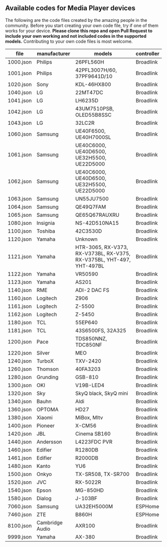 ## Available codes for Media Player devices

The following are the code files created by the amazing people in the community. Before you start creating your own code file, try if one of them works for your device. **Please clone this repo and open Pull Request to include your own working and not included codes in the supported models.** Contributing to your own code files is most welcome.

<!-- MARKDOWN-AUTO-DOCS:START (JSON_TO_HTML_TABLE:src=./docs/media_player_codes.json) -->
<table class="JSON-TO-HTML-TABLE"><thead><tr><th class="file-th">file</th><th class="manufacturer-th">manufacturer</th><th class="models-th">models</th><th class="controller-th">controller</th></tr></thead><tbody ><tr ><td class="file-td td_text">1000.json</td><td class="manufacturer-td td_text">Philips</td><td class="models-td td_text">26PFL560H</td><td class="controller-td td_text">Broadlink</td></tr>
<tr ><td class="file-td td_text">1001.json</td><td class="manufacturer-td td_text">Philips</td><td class="models-td td_text">42PFL3007H/60, 37PF9641D/10</td><td class="controller-td td_text">Broadlink</td></tr>
<tr ><td class="file-td td_text">1020.json</td><td class="manufacturer-td td_text">Sony</td><td class="models-td td_text">KDL-46HX800</td><td class="controller-td td_text">Broadlink</td></tr>
<tr ><td class="file-td td_text">1040.json</td><td class="manufacturer-td td_text">LG</td><td class="models-td td_text">22MT47DC</td><td class="controller-td td_text">Broadlink</td></tr>
<tr ><td class="file-td td_text">1041.json</td><td class="manufacturer-td td_text">LG</td><td class="models-td td_text">LH6235D</td><td class="controller-td td_text">Broadlink</td></tr>
<tr ><td class="file-td td_text">1042.json</td><td class="manufacturer-td td_text">LG</td><td class="models-td td_text">43UM7510PSB, OLED55B8SSC</td><td class="controller-td td_text">Broadlink</td></tr>
<tr ><td class="file-td td_text">1043.json</td><td class="manufacturer-td td_text">LG</td><td class="models-td td_text">32LC2R</td><td class="controller-td td_text">Broadlink</td></tr>
<tr ><td class="file-td td_text">1060.json</td><td class="manufacturer-td td_text">Samsung</td><td class="models-td td_text">UE40F6500, UE40H7000SL</td><td class="controller-td td_text">Broadlink</td></tr>
<tr ><td class="file-td td_text">1061.json</td><td class="manufacturer-td td_text">Samsung</td><td class="models-td td_text">UE40C6000, UE40D6500, UE32H5500, UE22D5000</td><td class="controller-td td_text">Broadlink</td></tr>
<tr ><td class="file-td td_text">1062.json</td><td class="manufacturer-td td_text">Samsung</td><td class="models-td td_text">UE40C6000, UE40D6500, UE32H5500, UE22D5000</td><td class="controller-td td_text">Broadlink</td></tr>
<tr ><td class="file-td td_text">1063.json</td><td class="manufacturer-td td_text">Samsung</td><td class="models-td td_text">UN55JU7500</td><td class="controller-td td_text">Broadlink</td></tr>
<tr ><td class="file-td td_text">1064.json</td><td class="manufacturer-td td_text">Samsung</td><td class="models-td td_text">QE49Q7FAM</td><td class="controller-td td_text">Broadlink</td></tr>
<tr ><td class="file-td td_text">1065.json</td><td class="manufacturer-td td_text">Samsung</td><td class="models-td td_text">QE65Q67RAUXRU</td><td class="controller-td td_text">Broadlink</td></tr>
<tr ><td class="file-td td_text">1080.json</td><td class="manufacturer-td td_text">Insignia</td><td class="models-td td_text">NS-42D510NA15</td><td class="controller-td td_text">Broadlink</td></tr>
<tr ><td class="file-td td_text">1100.json</td><td class="manufacturer-td td_text">Toshiba</td><td class="models-td td_text">42C3530D</td><td class="controller-td td_text">Broadlink</td></tr>
<tr ><td class="file-td td_text">1120.json</td><td class="manufacturer-td td_text">Yamaha</td><td class="models-td td_text">Unknown</td><td class="controller-td td_text">Broadlink</td></tr>
<tr ><td class="file-td td_text">1121.json</td><td class="manufacturer-td td_text">Yamaha</td><td class="models-td td_text">HTR-3065, RX-V373, RX-V373BL, RX-V375, RX-V375BL, YHT-497, YHT-497BL</td><td class="controller-td td_text">Broadlink</td></tr>
<tr ><td class="file-td td_text">1122.json</td><td class="manufacturer-td td_text">Yamaha</td><td class="models-td td_text">VR50590</td><td class="controller-td td_text">Broadlink</td></tr>
<tr ><td class="file-td td_text">1123.json</td><td class="manufacturer-td td_text">Yamaha</td><td class="models-td td_text">AS201</td><td class="controller-td td_text">Broadlink</td></tr>
<tr ><td class="file-td td_text">1140.json</td><td class="manufacturer-td td_text">RME</td><td class="models-td td_text">ADI-2 DAC FS</td><td class="controller-td td_text">Broadlink</td></tr>
<tr ><td class="file-td td_text">1160.json</td><td class="manufacturer-td td_text">Logitech</td><td class="models-td td_text">Z906</td><td class="controller-td td_text">Broadlink</td></tr>
<tr ><td class="file-td td_text">1161.json</td><td class="manufacturer-td td_text">Logitech</td><td class="models-td td_text">Z-5500</td><td class="controller-td td_text">Broadlink</td></tr>
<tr ><td class="file-td td_text">1162.json</td><td class="manufacturer-td td_text">Logitech</td><td class="models-td td_text">Z-5450</td><td class="controller-td td_text">Broadlink</td></tr>
<tr ><td class="file-td td_text">1180.json</td><td class="manufacturer-td td_text">TCL</td><td class="models-td td_text">55EP640</td><td class="controller-td td_text">Broadlink</td></tr>
<tr ><td class="file-td td_text">1181.json</td><td class="manufacturer-td td_text">TCL</td><td class="models-td td_text">43S6500FS, 32A325</td><td class="controller-td td_text">Broadlink</td></tr>
<tr ><td class="file-td td_text">1200.json</td><td class="manufacturer-td td_text">Pace</td><td class="models-td td_text">TDS850NNZ, TDC850NF</td><td class="controller-td td_text">Broadlink</td></tr>
<tr ><td class="file-td td_text">1220.json</td><td class="manufacturer-td td_text">Silver</td><td class="models-td td_text">MEO</td><td class="controller-td td_text">Broadlink</td></tr>
<tr ><td class="file-td td_text">1240.json</td><td class="manufacturer-td td_text">TurboX</td><td class="models-td td_text">TXV-2420</td><td class="controller-td td_text">Broadlink</td></tr>
<tr ><td class="file-td td_text">1260.json</td><td class="manufacturer-td td_text">Thomson</td><td class="models-td td_text">40FA3203</td><td class="controller-td td_text">Broadlink</td></tr>
<tr ><td class="file-td td_text">1280.json</td><td class="manufacturer-td td_text">Grunding</td><td class="models-td td_text">GSB-810</td><td class="controller-td td_text">Broadlink</td></tr>
<tr ><td class="file-td td_text">1300.json</td><td class="manufacturer-td td_text">OKI</td><td class="models-td td_text">V19B-LED4</td><td class="controller-td td_text">Broadlink</td></tr>
<tr ><td class="file-td td_text">1320.json</td><td class="manufacturer-td td_text">Sky</td><td class="models-td td_text">SkyQ black, SkyQ mini</td><td class="controller-td td_text">Broadlink</td></tr>
<tr ><td class="file-td td_text">1340.json</td><td class="manufacturer-td td_text">Bauhn</td><td class="models-td td_text">Aldi</td><td class="controller-td td_text">Broadlink</td></tr>
<tr ><td class="file-td td_text">1360.json</td><td class="manufacturer-td td_text">OPTOMA</td><td class="models-td td_text">HD27</td><td class="controller-td td_text">Broadlink</td></tr>
<tr ><td class="file-td td_text">1380.json</td><td class="manufacturer-td td_text">Xiaomi</td><td class="models-td td_text">MiBox, MItv</td><td class="controller-td td_text">Broadlink</td></tr>
<tr ><td class="file-td td_text">1400.json</td><td class="manufacturer-td td_text">Pioneer</td><td class="models-td td_text">X-CM56</td><td class="controller-td td_text">Broadlink</td></tr>
<tr ><td class="file-td td_text">1420.json</td><td class="manufacturer-td td_text">JBL</td><td class="models-td td_text">Cinema SB160</td><td class="controller-td td_text">Broadlink</td></tr>
<tr ><td class="file-td td_text">1440.json</td><td class="manufacturer-td td_text">Andersson</td><td class="models-td td_text">L4223FDC PVR</td><td class="controller-td td_text">Broadlink</td></tr>
<tr ><td class="file-td td_text">1460.json</td><td class="manufacturer-td td_text">Edifier</td><td class="models-td td_text">R1280DB</td><td class="controller-td td_text">Broadlink</td></tr>
<tr ><td class="file-td td_text">1461.json</td><td class="manufacturer-td td_text">Edifier</td><td class="models-td td_text">R2000DB</td><td class="controller-td td_text">Broadlink</td></tr>
<tr ><td class="file-td td_text">1480.json</td><td class="manufacturer-td td_text">Kanto</td><td class="models-td td_text">YU6</td><td class="controller-td td_text">Broadlink</td></tr>
<tr ><td class="file-td td_text">1500.json</td><td class="manufacturer-td td_text">Onkyo</td><td class="models-td td_text">TX-SR508, TX-SR700</td><td class="controller-td td_text">Broadlink</td></tr>
<tr ><td class="file-td td_text">1520.json</td><td class="manufacturer-td td_text">JVC</td><td class="models-td td_text">RX-5022R</td><td class="controller-td td_text">Broadlink</td></tr>
<tr ><td class="file-td td_text">1540.json</td><td class="manufacturer-td td_text">Epson</td><td class="models-td td_text">MG-850HD</td><td class="controller-td td_text">Broadlink</td></tr>
<tr ><td class="file-td td_text">1580.json</td><td class="manufacturer-td td_text">Dialog</td><td class="models-td td_text">J-103BF</td><td class="controller-td td_text">Broadlink</td></tr>
<tr ><td class="file-td td_text">7060.json</td><td class="manufacturer-td td_text">Samsung</td><td class="models-td td_text">UA32EH5000M</td><td class="controller-td td_text">ESPHome</td></tr>
<tr ><td class="file-td td_text">7460.json</td><td class="manufacturer-td td_text">ZTE</td><td class="models-td td_text">B860H</td><td class="controller-td td_text">ESPHome</td></tr>
<tr ><td class="file-td td_text">8100.json</td><td class="manufacturer-td td_text">Cambridge Audio</td><td class="models-td td_text">AXR100</td><td class="controller-td td_text">Broadlink</td></tr>
<tr ><td class="file-td td_text">9999.json</td><td class="manufacturer-td td_text">Yamaha</td><td class="models-td td_text">AX-380</td><td class="controller-td td_text">Broadlink</td></tr></tbody></table>
<!-- MARKDOWN-AUTO-DOCS:END -->
